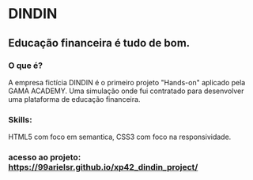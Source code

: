 # DINDIN

## Educação financeira é tudo de bom.

### O que é?

A empresa fictícia DINDIN é o primeiro projeto "Hands-on" aplicado pela GAMA ACADEMY.
Uma simulação onde fui contratado para desenvolver uma plataforma de educação financeira.

### Skills:

HTML5 com foco em semantica, CSS3 com foco na responsividade.

### acesso ao projeto: https://99arielsr.github.io/xp42_dindin_project/

